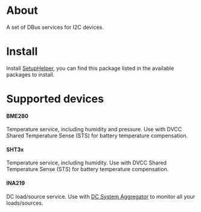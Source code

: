 
# About

A set of DBus services for I2C devices.


# Install

Install [SetupHelper](https://github.com/kwindrem/SetupHelper),
you can find this package listed in the available packages to install.


# Supported devices

#### BME280

Temperature service, including humidity and pressure.
Use with DVCC Shared Temperature Sense (STS) for battery temperature compensation.

#### SHT3x

Temperature service, including humidity.
Use with DVCC Shared Temperature Sense (STS) for battery temperature compensation.

#### INA219

DC load/source service.
Use with [DC System Aggregator](https://github.com/pulquero/DCSystemAggregator) to monitor all your loads/sources.
